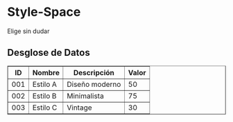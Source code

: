 # Style-Space
Elige sin dudar
<h2>Desglose de Datos</h2>
<table border="1">
    <tr>
        <th>ID</th>
        <th>Nombre</th>
        <th>Descripción</th>
        <th>Valor</th>
    </tr>
    <tr>
        <td>001</td>
        <td>Estilo A</td>
        <td>Diseño moderno</td>
        <td>50</td>
    </tr>
    <tr>
        <td>002</td>
        <td>Estilo B</td>
        <td>Minimalista</td>
        <td>75</td>
    </tr>
    <tr>
        <td>003</td>
        <td>Estilo C</td>
        <td>Vintage</td>
        <td>30</td>
    </tr>
</table>
